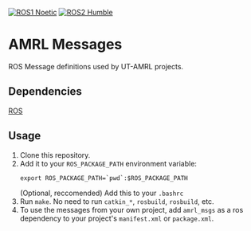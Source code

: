 [![ROS1 Noetic](https://github.com/ut-amrl/amrl_msgs/actions/workflows/ros1-noetic.yml/badge.svg)](https://github.com/ut-amrl/amrl_msgs/actions/workflows/ros1-noetic.yml)
[![ROS2 Humble](https://github.com/ut-amrl/amrl_msgs/actions/workflows/ros2-humble.yml/badge.svg)](https://github.com/ut-amrl/amrl_msgs/actions/workflows/ros2-humble.yml)

# AMRL Messages

ROS Message definitions used by UT-AMRL projects.

## Dependencies

[ROS](http://wiki.ros.org/ROS/Installation)

## Usage

1. Clone this repository.
1. Add it to your `ROS_PACKAGE_PATH` environment variable:
    ```
    export ROS_PACKAGE_PATH=`pwd`:$ROS_PACKAGE_PATH
    ```
    (Optional, reccomended) Add this to your `.bashrc`
1. Run `make`. No need to run `catkin_*`, `rosbuild`, `rosbuild`, etc.
1. To use the messages from your own project, add `amrl_msgs` as a ros
   dependency to your project's `manifest.xml` or `package.xml`.
